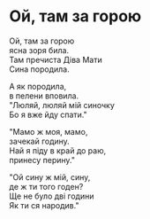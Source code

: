 Ой, там за горою
================================================================

Ой, там за горою\
ясна зоря била.\
Там пречиста Діва Мати\
Сина породила.

А як породила,\
в пелени вповила.\
"Люляй, люляй мій синочку\
Бо я вже йду спати."

"Мамо ж моя, мамо,\
зачекай годину.\
Най я піду в край до раю,\
принесу перину."

"Ой сину ж мій, сину,\
де ж ти того годен?\
Ще не було дві години\
Як ти ся народив."
